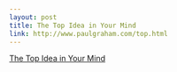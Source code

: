 ```yaml
--- 
layout: post
title: The Top Idea in Your Mind
link: http://www.paulgraham.com/top.html
---
```

<a href="http://www.paulgraham.com/top.html">The Top Idea in Your
Mind</a>
